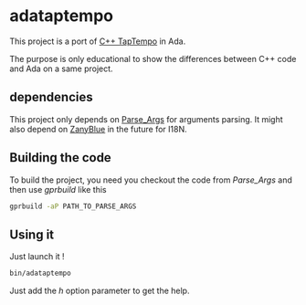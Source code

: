 # adataptempo
This project is a port of [C++ TapTempo](https://github.com/moleculext/taptempo/) in Ada.

The purpose is only educational to show the differences between C++ code and Ada on a same project.

## dependencies

This project only depends on [Parse_Args](https://github.com/jhumphry/parse_args/) for arguments parsing.
It might also depend on [ZanyBlue](https://sourceforge.net/projects/zanyblue/files/) in the future for I18N.

## Building the code

To build the project, you need you checkout the code from _Parse_Args_ and then use _gprbuild_ like this

```bash
gprbuild -aP PATH_TO_PARSE_ARGS
```
## Using it

Just launch it !

```bash
bin/adataptempo
```

Just add the _h_ option parameter to get the help.
